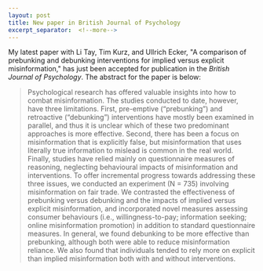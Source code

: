 ```yaml
---
layout: post
title: New paper in British Journal of Psychology
excerpt_separator:  <!--more-->
---
```


My latest paper with Li Tay, Tim Kurz, and Ullrich Ecker, "A comparison of prebunking and debunking interventions for implied versus explicit misinformation," has just been accepted for publication in the *British Journal of Psychology*. The abstract for the paper is below:

> Psychological research has offered valuable insights into how to combat misinformation. The studies conducted to date, however, have three limitations. First, pre-emptive (“prebunking”) and retroactive (“debunking”) interventions have mostly been examined in parallel, and thus it is unclear which of these two predominant approaches is more effective. Second, there has been a focus on misinformation that is explicitly false, but misinformation that uses literally true information to mislead is common in the real world. Finally, studies have relied mainly on questionnaire measures of reasoning, neglecting behavioural impacts of misinformation and interventions. To offer incremental progress towards addressing these three issues, we conducted an experiment (N = 735) involving misinformation on fair trade. We contrasted the effectiveness of prebunking versus debunking and the impacts of implied versus explicit misinformation, and incorporated novel measures assessing consumer behaviours (i.e., willingness-to-pay; information seeking; online misinformation promotion) in addition to standard questionnaire measures. In general, we found debunking to be more effective than prebunking, although both were able to reduce misinformation reliance. We also found that individuals tended to rely more on explicit than implied misinformation both with and without interventions.


